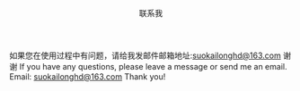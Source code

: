 <header>

联系我

</header>

##
如果您在使用过程中有问题，请给我发邮件邮箱地址:suokailonghd@163.com
谢谢
If you have any questions, please leave a message or send me an email.
Email: suokailonghd@163.com
Thank you!
 
 
